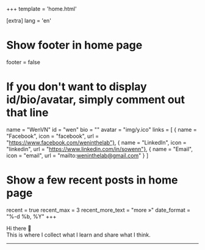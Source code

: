 +++
template = 'home.html'

[extra]
lang = 'en'

# Show footer in home page
footer = false

# If you don't want to display id/bio/avatar, simply comment out that line
name = "WenVN"
id = "wen"
bio = ""
avatar = "img/y.ico"
links = [
    { name = "Facebook", icon = "facebook", url = "https://www.facebook.com/weninthelab"},
    { name = "LinkedIn", icon = "linkedin", url = "https://www.linkedin.com/in/sowenn"},
    { name = "Email", icon = "email", url = "mailto:weninthelab@gmail.com" }
]

# Show a few recent posts in home page
recent = true
recent_max = 3
recent_more_text = "more »"
date_format = "%-d %b, %Y"
+++

Hi there 👋  
This is where I collect what I learn and share what I think.

--- 
